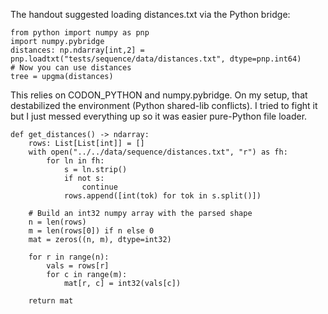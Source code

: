 The handout suggested loading distances.txt via the Python bridge:

```
from python import numpy as pnp
import numpy.pybridge
distances: np.ndarray[int,2] = pnp.loadtxt("tests/sequence/data/distances.txt", dtype=pnp.int64)
# Now you can use distances
tree = upgma(distances)
```

This relies on CODON_PYTHON and numpy.pybridge. On my setup, that destabilized the environment (Python shared-lib conflicts). I tried to fight it but I just messed everything up so it was easier pure-Python file loader. 

```
def get_distances() -> ndarray:
    rows: List[List[int]] = []
    with open("../../data/sequence/distances.txt", "r") as fh:
        for ln in fh:
            s = ln.strip()
            if not s:
                continue
            rows.append([int(tok) for tok in s.split()])

    # Build an int32 numpy array with the parsed shape
    n = len(rows)
    m = len(rows[0]) if n else 0
    mat = zeros((n, m), dtype=int32)

    for r in range(n):
        vals = rows[r]
        for c in range(m):
            mat[r, c] = int32(vals[c])

    return mat
```
